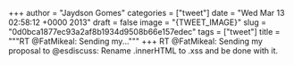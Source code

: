 
+++
author = "Jaydson Gomes"
categories = ["tweet"]
date = "Wed Mar 13 02:58:12 +0000 2013"
draft = false
image = "{TWEET_IMAGE}"
slug = "0d0bca1877ec93a2af8b1934d9508b66e157edec"
tags = ["tweet"]
title = """RT @FatMikeal: Sending my..."""
+++
RT @FatMikeal: Sending my proposal to @esdiscuss: Rename .innerHTML to .xss and be done with it.

